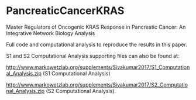 # PancreaticCancerKRAS
Master Regulators of Oncogenic KRAS Response in Pancreatic Cancer: An Integrative Network Biology Analysis

Full code and computational analysis to reproduce the results in this paper.

S1 and S2 Computational Analysis supporting files can also be found at:

http://www.markowetzlab.org/supplements/Sivakumar2017/S1_Computational_Analysis.zip (S1 Computational Analysis)

http://www.markowetzlab.org/supplements/Sivakumar2017/S2_Computational_Analysis.zip (S2 Computational Analysis).
